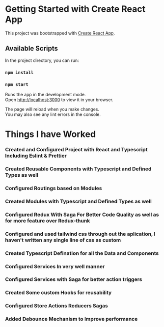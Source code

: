 # Getting Started with Create React App

This project was bootstrapped with [Create React App](https://github.com/facebook/create-react-app).

## Available Scripts

In the project directory, you can run:

### `npm install`
### `npm start`

Runs the app in the development mode.\
Open [http://localhost:3000](http://localhost:3000) to view it in your browser.

The page will reload when you make changes.\
You may also see any lint errors in the console.


# Things I have Worked

###  Created and Configured Project with React and Typescript Including Eslint & Prettier
###  Created Reusable Components with Typescript and Defined Types as well
###  Configured Routings based on Modules
###  Created Modules with Typescript and Defined Types as well
### Configured Redux With Saga For Better Code Quality as well as for more feature over Redux-thunk
### Configured and used tailwind css through out the aplication, I haven't written any single line of css as custom
### Created Typescript Defination for all the Data and Components
### Configured Services In very well manner
### Configured Services with Saga for better action triggers
### Created Some custom Hooks for reusability
### Configured Store Actions Reducers Sagas
### Added Debounce Mechanism to Improve performance

